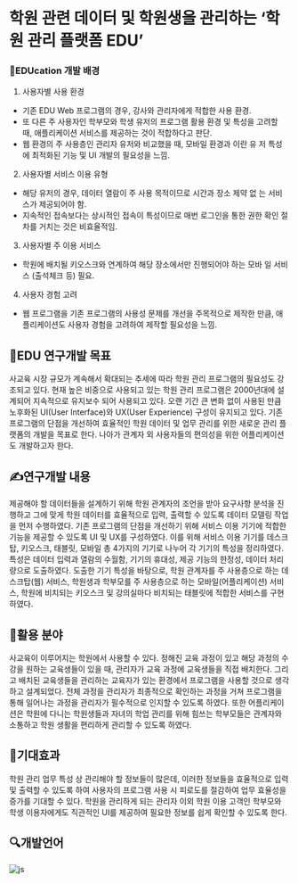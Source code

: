 # 학원 관련 데이터 및 학원생을 관리하는 ‘학원 관리 플랫폼 EDU’
### 📱EDUcation 개발 배경
1. 사용자별 사용 환경
- 기존 EDU Web 프로그램의 경우, 강사와 관리자에게 적합한 사용 환경.
- 또 다른 주 사용자인 학부모와 학생 유저의 프로그램 활용 환경 및 특성을 
 고려할 때, 애플리케이션 서비스를 제공하는 것이 적합하다고 판단.
- 웹 환경의 주 사용층인 관리자 유저와 비교했을 때, 모바일 환경과 이란 유
 저 특성에 최적화된 기능 및 UI 개발의 필요성을 느낌.
2. 사용자별 서비스 이용 유형
- 해당 유저의 경우, 데이터 열람이 주 사용 목적이므로 시간과 장소 제약 없
 는 서비스가 제공되어야 함.
- 지속적인 접속보다는 상시적인 접속이 특성이므로 매번 로그인을 통한 권한 
 확인 절차를 거치는 것은 비효율적임.
3. 사용자별 주 이용 서비스
- 학원에 배치될 키오스크와 연계하여 해당 장소에서만 진행되어야 하는 모바
 일 서비스 (출석체크 등) 필요.
4. 사용자 경험 고려
- 웹 프로그램을 기존 프로그램의 사용성 문제를 개선을 주목적으로 제작한 
 만큼, 애플리케이션도 사용자 경험을 고려하여 제작할 필요성을 느낌.
## 📝EDU 연구개발 목표
사교육 시장 규모가 계속해서 확대되는 추세에 따라 학원 관리 프로그램의 필요성도 강조되고 있다. 현재 높은 비중으로 사용되고 있는 학원 관리 프로그램은 2000년대에 설계되어 지속적으로 유지보수 되어 사용되고 있다. 오랜 기간 큰 변화 없이 사용된 만큼 노후화된 UI(User Interface)와 UX(User Experience) 구성이 유지되고 있다. 기존 프로그램의 단점을 개선하여 효율적인 학원 데이터 및 업무 관리를 위한 새로운 관리 플랫폼의 개발을 목표로 한다. 나아가 관계자 외 사용자들의 편의성을 위한 어플리케이션도 개발하고자 한다.
## ✍️연구개발 내용
제공해야 할 데이터들을 설계하기 위해 학원 관계자의 조언을 받아 요구사항 분석을 진행하고 그에 맞게 학원 데이터를 효율적으로 입력, 출력할 수 있도록 데이터 모델링 작업을 먼저 수행하였다. 기존 프로그램의 단점을 개선하기 위해 서비스 이용 기기에 적합한 기능을 제공할 수 있도록 UI 및 UX를 구성하였다. 이를 위해 서비스 이용 기기를 데스크탑, 키오스크, 태블릿, 모바일 총 4가지의 기기로 나누어 각 기기의 특성을 정리하였다. 특성은 데이터 입력과 열람의 수월함, 기기의 휴대성, 제공 기능의 한정성, 데이터 처리량으로 도출하였다. 도출한 기기 특성을 바탕으로, 학원 관계자를 주 사용층으로 하는 데스크탑(웹) 서비스, 학원생과 학부모를 주 사용층으로 하는 모바일(어플리케이션) 서비스, 학원에 비치되는 키오스크 및 강의실마다 비치되는 태블릿에 적합한 서비스를 구현하였다.
## 🛜활용 분야
사교육이 이루어지는 학원에서 사용할 수 있다. 정해진 교육 과정이 있고 해당 과정의 수강을 원하는 교육생들이 있을 때, 관리자가 교육 과정에 교육생들을 직접 배치한다. 그리고 배치된 교육생들을 관리하는 교육자가 있는 환경에서 프로그램을 사용할 것으로 생각하고 설계되었다.
전체 과정을 관리자가 최종적으로 확인하는 과정을 거쳐 프로그램을 통해 일어나는 과정을 관리자가 필수적으로 인지할 수 있도록 하였다. 또한 어플리케이션은 학원에 다니는 학원생들과 자녀의 학업 관리를 위해 힘쓰는 학부모들은 관계자와 소통하고 학원 생활을 편리하게 관리할 수 있도록 하였다.
## 🌟기대효과
학원 관리 업무 특성 상 관리해야 할 정보들이 많은데, 이러한 정보들을 효율적으로 입력 및 출력할 수 있도록 하여 사용자의 프로그램 사용 시 피로도를 절감하여 업무 효율성을 증가를 기대할 수 있다. 학원을 관리하게 되는 관리자 이외 학원 이용 고객인 학부모와 학생 이용자에게도 직관적인 UI를 제공하여 필요한 정보를 쉽게 확인할 수 있도록 한다.
## 🔍개발언어
![js](https://img.shields.io/badge/Dart-0175C2?style=for-the-badge&logo=dart&logoColor=white)
